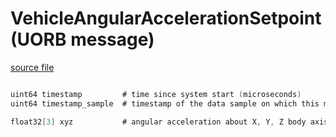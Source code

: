 # VehicleAngularAccelerationSetpoint (UORB message)

[source file](https://github.com/PX4/PX4-Autopilot/blob/main/msg/VehicleAngularAccelerationSetpoint.msg)

```c

uint64 timestamp         # time since system start (microseconds)
uint64 timestamp_sample  # timestamp of the data sample on which this message is based (microseconds)

float32[3] xyz           # angular acceleration about X, Y, Z body axis in rad/s^2

```
